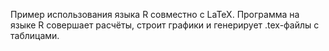 Пример использования языка R совместно с LaTeX. Программа на языке R совершает расчёты, строит графики и генерирует .tex-файлы с таблицами.